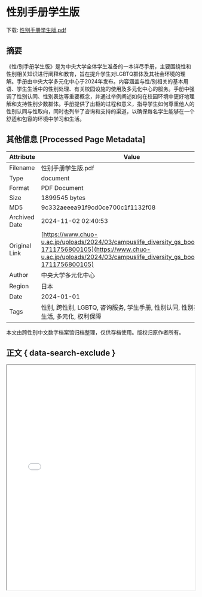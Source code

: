 # 性别手册学生版

<!-- tcd_download_link -->
下载: [性别手册学生版.pdf](性别手册学生版.pdf)
<!-- tcd_download_link_end -->

## 摘要

<!-- tcd_abstract -->
《性/别手册学生版》是为中央大学全体学生准备的一本详尽手册，主要围绕性和性别相关知识进行阐释和教育，旨在提升学生对LGBTQ群体及其社会环境的理解。手册由中央大学多元化中心于2024年发布。内容涵盖与性/别相关的基本用语、学生生活中的性别处理、有关校园设施的使用及多元化中心的服务。手册中强调了性别认同、性别表达等重要概念，并通过举例阐述如何在校园环境中更好地理解和支持性别少数群体。手册提供了出柜的过程和意义，指导学生如何尊重他人的性别认同与性取向，同时也列举了咨询和支持的渠道，以确保每名学生能够在一个舒适和包容的环境中学习和生活。

<!-- tcd_abstract_end -->

## 其他信息 [Processed Page Metadata]

| Attribute       | Value                                  |
|-----------------|----------------------------------------|
| Filename        | 性别手册学生版.pdf                             |
| Type            | document                                 |
| Format          | PDF Document                               |
| Size            | 1899545 bytes                           |
| MD5             | 9c332aeeea91f9cd0ce700c1f1132f08                                  |
| Archived Date   | 2024-11-02 02:40:53                             |
| Original Link   | [https://www.chuo-u.ac.jp/uploads/2024/03/campuslife_diversity_gs_book_06.pdf?1711756800105](https://www.chuo-u.ac.jp/uploads/2024/03/campuslife_diversity_gs_book_06.pdf?1711756800105)                         |
| Author          | 中央大学多元化中心                               |
| Region          | 日本                               |
| Date            | 2024-01-01                                 |
| Tags            | 性别, 跨性别, LGBTQ, 咨询服务, 学生手册, 性别认同, 性别表达, 校园生活, 多元化, 权利保障                                 |

本文由跨性别中文数字档案馆归档整理，仅供存档使用。版权归原作者所有。


## 正文 { data-search-exclude }

<!-- tcd_main_text -->
<iframe src="../性别手册学生版.pdf" width="100%" height="600px">
    <p>无法显示PDF，请下载查看。</p>
</iframe>
<!-- tcd_main_text_end -->

